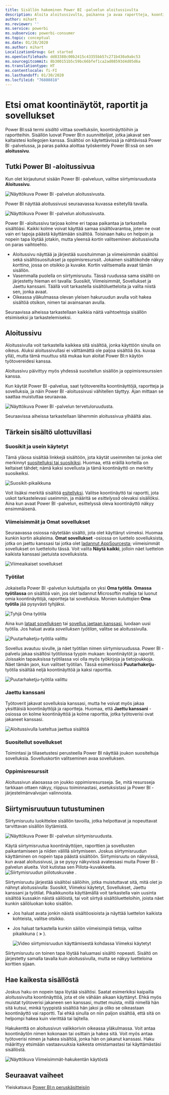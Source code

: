 ```yaml
---
title: Sisällön hakeminen Power BI -palvelun aloitussivulta
description: Aloita aloitussivulta, paikanna ja avaa raportteja, koontinäyttöjä ja sovelluksia.
author: mihart
ms.reviewer: ''
ms.service: powerbi
ms.subservice: powerbi-consumer
ms.topic: conceptual
ms.date: 01/28/2020
ms.author: mihart
LocalizationGroup: Get started
ms.openlocfilehash: dd83388c00b2415c43355bb57c271b430a9abc53
ms.sourcegitcommit: 8b300151b5c59bc66bfef1ca2ad08593d4d05d6a
ms.translationtype: HT
ms.contentlocale: fi-FI
ms.lasthandoff: 01/30/2020
ms.locfileid: "76888818"
---
```

# <a name="find-your-dashboards-reports-and-apps"></a>Etsi omat koontinäytöt, raportit ja sovellukset
Power BI:ssä termi *sisältö* viittaa sovelluksiin, koontinäyttöihin ja raportteihin. Sisällön luovat Power BI:n *suunnittelijat*, jotka jakavat sen kaltaistesi kollegojen kanssa. Sisältösi on käytettävissä ja nähtävissä Power BI -palvelussa, ja paras paikka aloittaa työskentely Power BI:ssä on sen **aloitussivu**.

## <a name="explore-power-bi-home"></a>Tutki Power BI -aloitussivua
Kun olet kirjautunut sisään Power BI -palveluun, valitse siirtymisruudusta **Aloitussivu**. 

![Näyttökuva Power BI -palvelun aloitussivusta.](media/end-user-home/power-bi-home-menu.png)


Power BI näyttää aloitussivusi seuraavassa kuvassa esitetyllä tavalla.
 
![Näyttökuva Power BI -palvelun aloitussivusta.](media/end-user-home/power-bi-home.png)

Power BI -aloitussivu tarjoaa kolme eri tapaa paikantaa ja tarkastella sisältöäsi. Kaikki kolme voivat käyttää samaa sisältövarantoa, joten ne ovat vain eri tapoja päästä käyttämään sisältöä. Toisinaan haku on helpoin ja nopein tapa löytää jotakin, mutta yleensä *kortin* valitseminen aloitussivulta on paras vaihtoehto.

- Aloitussivu näyttää ja järjestää suosituimman ja viimeisimmän sisältösi sekä sisältösuositukset ja oppimisresurssit. Jokainen sisältökohde näkyy *korttina*, jossa on otsikko ja kuvake. Kortin valitsemalla avaat tämän sisällön.
- Vasemmalla puolella on siirtymisruutu. Tässä ruudussa sama sisältö on järjestetty hieman eri tavalla: Suosikit, Viimeisimmät, Sovellukset ja Jaettu kanssani. Täällä voit tarkastella sisältöluetteloita ja valita niistä sen, jonka avaat.
- Oikeassa yläkulmassa olevan yleisen hakuruudun avulla voit hakea sisältöä otsikon, nimen tai avainsanan avulla.

Seuraavissa aiheissa tarkastellaan kaikkia näitä vaihtoehtoja sisällön etsimiseksi ja tarkastelemiseksi.

## <a name="home-canvas"></a>Aloitussivu
Aloitussivulla voit tarkastella kaikkea sitä sisältöä, jonka käyttöön sinulla on oikeus. Aluksi aloitussivullasi ei välttämättä ole paljoa sisältöä (ks. kuvaa yllä), mutta tämä muuttuu sitä mukaa kun aloitat Power BI:n käytön työtovereidesi kanssa.

Aloitussivu päivittyy myös yhdessä suositellun sisällön ja oppimisresurssien kanssa. 
 
Kun käytät Power BI -palvelua, saat työtovereilta koontinäyttöjä, raportteja ja sovelluksia, ja näin Power BI -aloitussivusi vähitellen täyttyy. Ajan mittaan se saattaa muistuttaa seuraavaa.

![Näyttökuva Power BI -palvelun tervetuloruudusta.](media/end-user-home/power-bi-home-oldest.png)

 
Seuraavissa aiheissa tarkastellaan lähemmin aloitussivua ylhäältä alas.

## <a name="most-important-content-at-your-fingertips"></a>Tärkein sisältö ulottuvillasi

### <a name="favorites-and-frequents"></a>Suosikit ja usein käytetyt
Tämä yläosa sisältää linkkejä sisältöön, jota käytät useimmiten tai jonka olet merkinnyt [suositelluksi tai suosikiksi](end-user-favorite.md). Huomaa, että eräillä korteilla on keltaiset tähdet; nämä kaksi sovellusta ja tämä koontinäyttö on merkitty suosikeiksi. 

![Suosikit-pikaikkuna](./media/end-user-home/power-bi-favorites-frequents.png)

Voit lisäksi merkitä sisältöä [esitellyksi](end-user-featured.md). Valitse koontinäyttö tai raportti, jota uskot tarkastelevasi useimmin, ja määritä se *esittelyssä* olevaksi sisällöksi. Aina kun avaat Power BI -palvelun, esittelyssä oleva koontinäyttö näkyy ensimmäisenä. 


### <a name="recents-and-my-apps"></a>Viimeisimmät ja Omat sovellukset
Seuraavassa osiossa näytetään sisältö, jota olet käyttänyt viimeksi. Huomaa kunkin kortin aikaleima. **Omat sovellukset** -osiossa on luettelo sovelluksista, jotka on jaettu kanssasi tai jotka olet [ladannut AppSourcesta](end-user-apps.md); viimeisimmät sovellukset on luetteloitu tässä. Voit valita **Näytä kaikki**, jolloin näet luettelon kaikista kanssasi jaetuista sovelluksista.

![Viimeaikaiset sovellukset](./media/end-user-home/power-bi-recent-apps.png)


### <a name="workspaces"></a>Työtilat
Jokaisella Power BI -palvelun kuluttajalla on yksi **Oma työtila**. **Omassa työtilassa** on sisältöä vain, jos olet ladannut Microsoftin malleja tai luonut omia koontinäyttöjä, raportteja tai sovelluksia. Monien *kuluttajien* **Oma työtila** jää pysyvästi tyhjäksi.  

![Tyhjä Oma työtila](./media/end-user-home/power-bi-empty-workspace.png)

Aina kun [lataat sovelluksen](end-user-app-marketing.md) tai [sovellus jaetaan kanssasi](end-user-apps.md), luodaan uusi työtila.  Jos haluat avata *sovelluksen työtilan*, valitse se aloitussivulla. 

![Puutarhaketju-työtila valittu](./media/end-user-home/power-bi-workspace-section.png)

Sovellus avautuu sivulle, ja näet työtilan nimen siirtymisruudussa. Power BI -palvelu jakaa sisältösi työtiloissa tyypin mukaan: koontinäytöt ja raportit. Joissakin tapauksissa työtilassa voi olla myös työkirjoja ja tietojoukkoja. Näet tämän jaon, kun valitset työtilan. Tässä esimerkissä **Puutarhaketju**-työtila sisältää neljä koontinäyttöä ja kaksi raporttia.

![Puutarhaketju-työtila valittu](./media/end-user-home/power-bi-search-workspace.png)

### <a name="shared-with-me"></a>Jaettu kanssani
Työtoverit jakavat sovelluksia kanssasi, mutta he voivat myös jakaa yksittäisiä koontinäyttöjä ja raportteja. Huomaa, että **Jaettu kanssani** -osiossa on kolme koontinäyttöä ja kolme raporttia, jotka työtoverisi ovat jakaneet kanssasi.

![Aloitussivulla lueteltua jaettua sisältöä](./media/end-user-home/power-bi-shared.png)

### <a name="recommended-apps"></a>Suositellut sovellukset
Toimintasi ja tiliasetustesi perusteella Power BI näyttää joukon suositeltuja sovelluksia. Sovelluskortin valitseminen avaa sovelluksen.
 
### <a name="learning-resources"></a>Oppimisresurssit
Aloitussivun alaosassa on joukko oppimisresursseja. Se, mitä resursseja tarkkaan ottaen näkyy, riippuu toiminnastasi, asetuksistasi ja Power BI -järjestelmänvalvojan valinnoista. 
 
## <a name="explore-the-nav-pane"></a>Siirtymisruutuun tutustuminen

Siirtymisruutu luokittelee sisällön tavoilla, jotka helpottavat ja nopeuttavat tarvittavan sisällön löytämistä.  

![Näyttökuva Power BI -palvelun siirtymisruudusta.](media/end-user-home/power-bi-nav.png)


Käytä siirtymisruutua koontinäyttöjen, raporttien ja sovellusten paikantamiseen ja niiden välillä siirtymiseen. Joskus siirtymisruudun käyttäminen on nopein tapa päästä sisältöön. Siirtymisruutu on näkyvissä, kun avaat aloitussivusi, ja se pysyy näkyvissä avatessasi muita Power BI -palvelun alueita. Voit kutistaa sen Piilota-kuvakkeella. ![Siirtymisruudun piilotuskuvake](media/end-user-home/power-bi-hide.png) .
  
Siirtymisruutu järjestää sisältösi säilöihin, jotka muistuttavat sitä, mitä olet jo nähnyt aloitussivulla: Suosikit, Viimeksi käytetyt, Sovellukset, Jaettu kanssani ja työtilat. Pikaikkunoita käyttämällä voit tarkastella vain uusinta sisältöä kussakin näistä säilöistä, tai voit siirtyä sisältöluetteloihin, joista näet kunkin säilöluokan koko sisällön.
 
- Jos haluat avata jonkin näistä sisältöosioista ja näyttää luettelon kaikista kohteista, valitse otsikko.
- Jos haluat tarkastella kunkin säilön viimeisimpiä tietoja, valitse pikaikkuna ( **>** ).

    ![Video siirtymisruudun käyttämisestä kohdassa Viimeksi käytetyt](media/end-user-home/power-bi-nav-bar.gif)

 
Siirtymisruutu on toinen tapa löytää haluamasi sisältö nopeasti. Sisältö on järjestetty samalla tavalla kuin aloitussivulla, mutta se näkyy luetteloina korttien sijaan. 

## <a name="search-all-of-your-content"></a>Hae kaikesta sisällöstä
Joskus haku on nopein tapa löytää sisältösi. Saatat esimerkiksi kaipailla aloitussivulta koontinäyttöä, jota et ole vähään aikaan käyttänyt. Ehkä myös muistat työtoverisi jakaneen sen kanssasi, muttet muista, millä nimellä hän sitä kutsui, minkä tyyppistä sisältöä hän jakoi ja oliko se oikeastaan koontinäyttö vai raportti. Tai ehkä sinulla on niin paljon sisältöä, että sitä on helpompi hakea kuin vierittää tai lajitella. 
 
Hakukenttä on aloitussivun valikkorivin oikeassa yläkulmassa. Voit antaa koontinäytön nimen kokonaan tai osittain ja hakea sitä. Voit myös antaa työtoverisi nimen ja hakea sisältöä, jonka hän on jakanut kanssasi. Haku määrittyy etsimään vastaavuuksia kaikesta omistamastasi tai käyttämästäsi sisällöstä.

![Näyttökuva Viimeisimmät-hakukentän käytöstä](media/end-user-home/power-bi-search-field.png)

## <a name="next-steps"></a>Seuraavat vaiheet
Yleiskatsaus [Power BI:n peruskäsitteisiin](end-user-basic-concepts.md)
